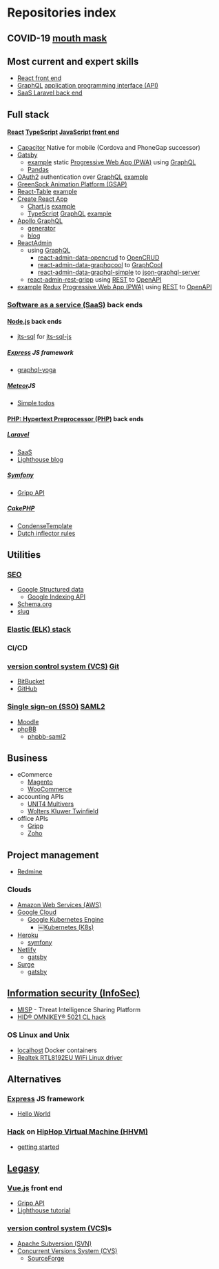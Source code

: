 # Repositories index

## COVID-19 [mouth mask](https://github.com/noud/mouth-mask)

## Most current and expert skills

- [React front end](https://github.com/noud/frontend)
- [GraphQL](https://graphql.org) [application programming interface (API)](https://en.wikipedia.org/wiki/Application_programming_interface)
- [SaaS Laravel back end](https://github.com/noud/saas)

## Full stack

#### [React](https://reactjs.org) [TypeScript](https://en.wikipedia.org/wiki/TypeScript) [JavaScript](https://en.wikipedia.org/wiki/JavaScript) [front end](https://github.com/noud/frontend)

- [Capacitor](https://capacitor.ionicframework.com/docs) Native for mobile (Cordova and PhoneGap successor)
- [Gatsby](https://www.gatsbyjs.org)
    - [example](https://github.com/noud/gatsby-graphql-gripp) static [Progressive Web App (PWA)](https://en.wikipedia.org/wiki/Progressive_web_applications) using [GraphQL](https://graphql.org)
    - [Pandas](https://github.com/noud/gatsby-starter-hello-world-pandas)
- [OAuth2](https://en.wikipedia.org/wiki/OAuth#OAuth_2.0) authentication over [GraphQL](https://lighthouse-passport-auth.web.app/) [example](https://github.com/noud/frontend)
- [GreenSock Animation Platform (GSAP)](https://github.com/noud/react-gsap-example)
- [React-Table](https://react-table.js.org) [example](https://github.com/noud/frontend)
- [Create React App](https://create-react-app.dev)
    - [Chart.js](http://jerairrest.github.io/react-chartjs-2) [example](https://github.com/noud/cra-chartjs)
    - [TypeScript](https://en.wikipedia.org/wiki/TypeScript) [GraphQL](https://graphql.org) [example](https://github.com/noud/cra-typescript-graphql)
- [Apollo GraphQL](https://www.apollographql.com/docs/react)
    - [generator](https://github.com/noud/react-graphql-code-generator)
    - [blog](https://github.com/noud/react-apollo-blog)
- [ReactAdmin](https://github.com/noud/gripp_client_react_admin)
    -  using [GraphQL](https://graphql.org)
        - [react-admin-data-opencrud](https://github.com/noud/react-admin-data-opencrud) to [OpenCRUD](https://www.opencrud.org) 
        - [react-admin-data-graphqcool](https://github.com/noud/react-admin-data-graphcool) to [GraphCool](https://github.com/prisma/graphcool-framework)
        - [react-admin-data-graphql-simple](https://github.com/noud/react-admin-data-graphql-simple) to [json-graphql-server](https://github.com/marmelab/json-graphql-server)
    - [react-admin-rest-gripp](https://github.com/noud/react-admin-rest-gripp) using [REST](https://en.wikipedia.org/wiki/REST) to [OpenAPI](https://swagger.io/specification)
- [example](https://github.com/noud/react-redux-rest-openapi-gripp) [Redux](https://redux.js.org) [Progressive Web App (PWA)](https://en.wikipedia.org/wiki/Progressive_web_applications) using [REST](https://en.wikipedia.org/wiki/REST) to [OpenAPI](https://swagger.io/specification)

### [Software as a service (SaaS)](https://en.wikipedia.org/wiki/Software_as_a_service) back ends

#### [Node.js](https://nodejs.org/en) back ends

- [jts-sql](https://github.com/noud/jts-sql) for [jts-sql-js](https://github.com/noud/jts-sql-js)

##### [Express](https://expressjs.com) JS framework

- [graphql-yoga](https://github.com/prisma-labs/graphql-yoga)

##### [Meteor](https://www.meteor.com)JS

- [Simple todos](https://github.com/noud/meteor-simple-todos)

#### [PHP: Hypertext Preprocessor (PHP)](https://www.php.net) back ends

##### [Laravel](https://laravel.com)

- [SaaS](https://github.com/noud/saas)
- [Lighthouse blog](https://github.com/noud/lighthouse-tutorial)

##### [Symfony](https://symfony.com)

- [Gripp API](https://github.com/noud/gripp_symfony)

##### [CakePHP](https://cakephp.org)

- [CondenseTemplate](https://github.com/noud/cakephp-condense_template)
- [Dutch inflector rules](https://github.com/noud/cakephp-dutch)

## Utilities

### [SEO](https://github.com/noud/seo)

- [Google Structured data](https://github.com/noud/laravel-seo-google-structured-data)
    - [Google Indexing API](https://github.com/noud/laravel-seo-google-indexing-api)
- [Schema.org](https://github.com/noud/laravel-seo-schema-org)
- [slug](https://github.com/noud/https://github.com/noud/laravel-seo-slug)

### [Elastic (ELK) stack](https://www.elastic.co)

### CI/CD

### [version control system (VCS)](https://en.wikipedia.org/wiki/Version_control) [Git](https://git-scm.com)

- [BitBucket](https://bitbucket.org)
- [GitHub](https://github.com/noud/github-error)

### [Single sign-on (SSO)](https://en.wikipedia.org/wiki/Single_sign-on) [SAML2](https://en.wikipedia.org/wiki/Security_Assertion_Markup_Language)

- [Moodle](https://moodle.org/?lang=en)
- [phpBB](https://github.com/noud/sso-phpbb)
    - [phpbb-saml2](https://github.com/noud/phpbb-saml2)

## Business

- eCommerce
    - [Magento](https://magento.com/products/magento-open-source)
    - [WooCommerce](https://woocommerce.com)
- accounting APIs
    - [UNIT4 Multivers](https://api.online.unit4.nl/V18/Documentation)
    - [Wolters Kluwer Twinfield](https://taxnl.wolterskluwer.com/software-koppelingen/partner-worden/koppelen-aan-wolters-kluwer-twinfield)
- office APIs
    - [Gripp](https://www.gripp.com/support/werken-met-de-gripp-api)
    - [Zoho](https://www.zoho.com/developer/rest-api.html)

## Project management

- [Redmine](https://www.redmine.org)

### Clouds

- [Amazon Web Services (AWS)](https://aws.amazon.com)
- [Google Cloud](https://cloud.google.com/gcp)
    - [Google Kubernetes Engine](https://cloud.google.com/kubernetes-engine)
        - [￼Kubernetes (K8s)](https://kubernetes.io)
- [Heroku](https://www.heroku.com)
    - [symfony](https://github.com/noud/symfony3-heroku)
- [Netlify](https://www.netlify.com)
    - [gatsby](https://github.com/noud/gatsby-starter-hello-world-pandas)
- [Surge](https://surge.sh)
    - [gatsby](https://github.com/noud/gatsby-starter-hello-world-pandas)

## [Information security (InfoSec)](https://en.wikipedia.org/wiki/Information_security)

- [MISP](https://github.com/noud/MISP/commits/1.0) - Threat Intelligence Sharing Platform
- [HID® OMNIKEY® 5021 CL hack](https://github.com/noud/pcsc#hid-omnikey-5021-cl)

### OS Linux and Unix

- [localhost](https://github.com/noud/laradock/tree/localhost#localhost) Docker containers
- [Realtek RTL8192EU WiFi Linux driver](https://github.com/noud/rtl8192EU_WiFi_linux)

## Alternatives

### [Express](https://expressjs.com) JS framework

- [Hello World](https://github.com/noud/express-hello-world)

### [Hack](https://hacklang.org) on [HipHop Virtual Machine (HHVM)](https://hhvm.com)

- [getting started](https://github.com/noud/hack-hhvm-getting-started)

## [Legasy](https://en.wikipedia.org/wiki/Legacy)

### [Vue.js](https://vuejs.org) front end

- [Gripp API](https://github.com/noud/gripp_client_vue)
- [Lighthouse tutorial](https://github.com/noud/lighthouse-tutorial)

### [version control system (VCS)](https://en.wikipedia.org/wiki/Version_control)s

- [Apache Subversion (SVN)](https://subversion.apache.org)
- [Concurrent Versions System (CVS)](https://www.nongnu.org/cvs)
    - [SourceForge](https://sourceforge.net)